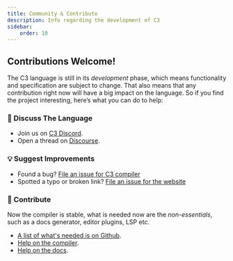 ```yaml
---
title: Community & Contribute
description: Info regarding the development of C3
sidebar:
    order: 10
---
```


## Contributions Welcome!

The C3 language is still in its *development* phase, which means 
functionality and specification are subject to change. That also means 
that any contribution right now will have a big impact on the language. 
So if you find the project interesting, here’s what you can do to help:

### 💬 Discuss The Language
- Join us on [C3 Discord](https://discord.gg/qN76R87). 
- Open a thread on [Discourse](https://c3lang.discourse.group).

### 💡 Suggest Improvements
- Found a bug? [File an issue for C3 compiler](https://github.com/c3lang/c3c/issues/new)
- Spotted a typo or broken link? [File an issue for the website](https://github.com/c3lang/c3-web/issues/new)

### 💪 Contribute

Now the compiler is stable, what is needed now are the *non-essentials*, such as a docs generator, editor plugins, LSP etc. 

- [A list of what's needed is on Github](https://github.com/c3lang/c3c/issues/1456).
- [Help on the compiler](https://github.com/c3lang/c3c). 
- [Help on the docs](https://github.com/c3lang/c3-web). 

